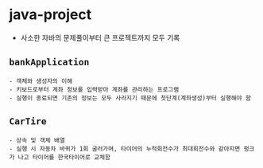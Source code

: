 # java-project
- 사소한 자바의 문제풀이부터 큰 프로젝트까지 모두 기록 

## ```bankApplication```
    - 객체와 생성자의 이해 
    - 키보드로부터 계좌 정보를 입력받아 계좌를 관리하는 프로그램
    - 실행이 종료되면 기존의 정보는 모두 사라지기 때문에 첫단계(계좌생성)부터 실행해야 함

## ```CarTire```
    - 상속 및 객체 배열
    - 실행 시 자동차 바퀴가 1회 굴러가며, 타이어의 누적회전수가 최대회전수와 같아지면 펑크가 나고 타이어를 한국타이어로 교체함